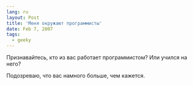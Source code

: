 ```yaml
---
lang: ru
layout: Post
title: 'Меня окружают программисты'
date: Feb 7, 2007
tags:
  - geeky
---
```


Признавайтесь, кто из вас работает программистом? Или учился на него?

Подозреваю, что вас намного больше, чем кажется.
